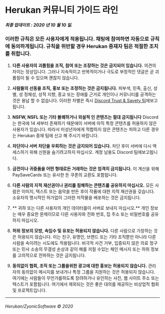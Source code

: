 # **Herukan 커뮤니티 가이드 라인**

##### **최종 업데이트 : 2020 년 10 월 10 일.**

### 이러한 규칙은 모든 사용자에게 적용됩니다. 채팅에 참여하면 자동으로 규칙에 동의하게됩니다. 규칙을 위반할 경우 Herukan 중재자 팀은 적절한 조치를 취합니다.

1. **다른 사용자의 괴롭힘을 조직, 참여 또는 조장하는 것은 금지되어 있습니다.**
의견의 차이는 정상입니다. 그러나 지속적이고 반복적이거나 극도로 부정적인 댓글은 곧 괴롭힘이 될 수 있으며 괜찮지 않습니다.

2. **사람들의 선동을 조직, 홍보 또는 조정하는 것은 금지됩니다.**
피부색, 민족, 출신, 성별, 성 정체성, 성적 지향, 종교 또는 장애를 근거로 개인이나 커뮤니티를 공격하는 것은 용납 할 수 없습니다. 이러한 차별은 즉시 [Discord Trust & Savety 팀](https://support.discord.com/hc/en-us/requests/new?ticket_form_id=360000029731)에보고됩니다.

3. **NSFW, NSFL 또는 기타 불쾌하거나 외설적 인 콘텐츠는 절대 금지됩니다**
Discord는 한국에 14 세부터 존재하기 때문에이 서버에 아직 특정 콘텐츠를 허용하지 않은 사용자가 있습니다. 따라서 미성년자에게 적합하지 않은 콘텐츠는 피하고 다른 경우는 Herukan 중재 팀에 신고 해 주시기 바랍니다.

4. **차단이나 서버 차단을 우회하는 것은 금지되어 있습니다.**
차단 후이 서버에 다시 액세스하기 위해 신원을 숨기려고하지 마십시오. 계정 남용도 Discord 팀에보고됩니다.

5. **금전이나 귀중품을 어떤 형태로든 거래하는 것은 엄격히 금지됩니다.**
이 계산을 위해 PaySaveCards 또는 유사한 돈 쿠폰의 교환도 포함됩니다.

6. **다른 사람의 지적 재산권이나 권리를 침해하는 콘텐츠를 공유하지 마십시오.**
모든 사람은 이미지, 텍스트 또는 음악을 만든 후이 작품에 대한 지적 재산권을 갖습니다. 소유자의 명시적인 허가없이 그러한 저작물을 배포하는 것은 금지됩니다.

7. ** 귀하 또는 다른 사용자의 개인 데이터를이 서버로 보내지 마십시오.**
개인 정보는 매우 중요한 문제이므로 다른 사용자와 전화 번호, 집 주소 또는 비밀번호를 공유하지 마십시오.

8. **허위 정보의 모방, 속임수 및 유포는 허용되지 않습니다.**
다른 사람으로 가장하는 것은 허용되지 않습니다. 이는 친구, 유명인, 브랜드 또는 기타 조직뿐만 아니라 다른 사람을 속이려는 시도에도 적용됩니다. 비극적 사건 거부, 입증되지 않은 의료 청구 또는 민사 소송의 무결성 손상과 같이 해를 끼칠 수있는 체인 메시지 또는 허위 정보를 고의적으로 전파하는 것은 금지됩니다.

9. **동의없이 협회, 조직 또는 그룹을위한 광고에 대한 홍보는 허용되지 않습니다.**
관리자의 동의없이 메시지를 보내거나 특정 그룹을 지원하는 것은 허용되지 않습니다. 여기에는 사람들이 무언가를하도록 장려하거나 유인하는 사진, 웹 사이트 주소 또는 텍스트가 포함됩니다. 여기에서 제외되는 것은 좋은 대의를 제공하는 비상업적 협회 및 프로젝트입니다.

---

###### Herukan/ZyonicSoftware © 2020
